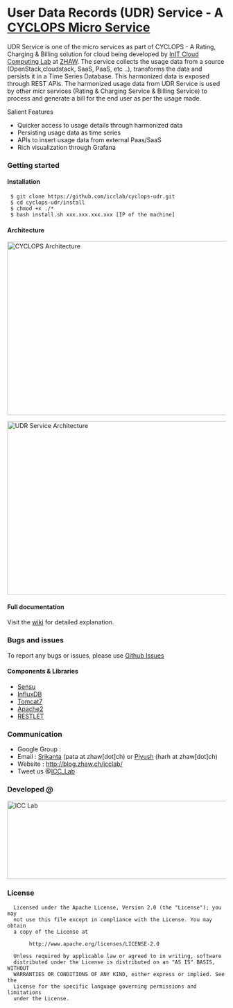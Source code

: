 # User Data Records (UDR) Service - A <a href="http://icclab.github.io/cyclops">CYCLOPS Micro Service</a>
UDR Service is one of the micro services as part of CYCLOPS - A Rating, Charging  & Billing solution for cloud being developed by <a href="http://blog.zhaw.ch/icclab/">InIT Cloud Computing Lab</a> at <a href="http://www.zhaw.ch">ZHAW</a>. The service collects the usage data from a source (OpenStack,cloudstack, SaaS, PaaS, etc ..), transforms the data and persists it in a Time Series Database. This harmonized data is exposed through REST APIs. The harmonized usage data from UDR Service is used by other micr services (Rating & Charging Service & Billing Service) to process and generate a bill for the end user as per the usage made.

Salient Features
  * Quicker access to usage details through harmonized data
  * Persisting usage data as time series
  * APIs to insert usage data from external Paas/SaaS
  * Rich visualization through Grafana
  
### Getting started
#### Installation
     $ git clone https://github.com/icclab/cyclops-udr.git
     $ cd cyclops-udr/install
     $ chmod +x ./*
     $ bash install.sh xxx.xxx.xxx.xxx [IP of the machine]

#### Architecture
<img align="middle" src="http://blog.zhaw.ch/icclab/files/2015/01/OverallArchitecture1.png" alt="CYCLOPS Architecture" height="400" width="600"></img>

<img align="middle" src="http://blog.zhaw.ch/icclab/files/2015/01/UDRGeneratorService1.png" alt="UDR Service Architecture" height="400" width="700"></img>


#### Full documentation
  Visit the <a href="https://github.com/icclab/cyclops-udr/wiki">wiki</a> for detailed explanation.
  
### Bugs and issues
  To report any bugs or issues, please use <a href="https://github.com/icclab/cyclops-udr/issues">Github Issues</a>

#### Components & Libraries
  * <a href="https://www.sensuapp.org">Sensu</a>
  * <a href="https://www.influxdb.com">InfluxDB</a>
  * <a href="https://tomcat.apache.org">Tomcat7</a>
  * <a href="https://httpd.apache.org">Apache2</a> 
  * <a href="https://restlet.com">RESTLET</a> 
  
### Communication
  * Google Group : 
  * Email : <a href="http://blog.zhaw.ch/icclab/srikanta-patanjali/">Srikanta</a> (pata at zhaw[dot]ch) or <a href="http://blog.zhaw.ch/icclab/piyush_harsh/">Piyush</a> (harh at zhaw[dot]ch)
  * Website : http://blog.zhaw.ch/icclab/ 
  * Tweet us @<a href="https://twitter.com/ICC_Lab">ICC_Lab</a>
   
### Developed @
<img src="http://blog.zhaw.ch/icclab/files/2014/04/icclab_logo.png" alt="ICC Lab" height="180" width="620"></img>

### License
 
      Licensed under the Apache License, Version 2.0 (the "License"); you may
      not use this file except in compliance with the License. You may obtain
      a copy of the License at
 
           http://www.apache.org/licenses/LICENSE-2.0
 
      Unless required by applicable law or agreed to in writing, software
      distributed under the License is distributed on an "AS IS" BASIS, WITHOUT
      WARRANTIES OR CONDITIONS OF ANY KIND, either express or implied. See the
      License for the specific language governing permissions and limitations
      under the License.
